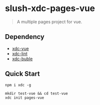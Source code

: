 # slush-xdc-pages-vue

> A multiple pages project for vue.

## Dependency
- [xdc-vue](https://github.com/x-xdc/xdc-vue/)
- [xdc-lint](https://github.com/x-xdc/xdc-lint/)
- [xdc-buble](https://github.com/x-xdc/xdc-buble/)

## Quick Start
```shell
npm i xdc -g

mkdir test-vue && cd test-vue
xdc init pages-vue
```
